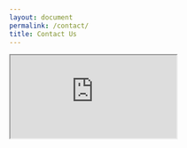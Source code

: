 ```yaml
---
layout: document
permalink: /contact/
title: Contact Us
---
```


<!-- Interested in seeing what the Phoenix Spark Lab has to offer you?  Schedule a date and time to take a tour: -->
<iframe src="https://docs.google.com/forms/d/e/1FAIpQLSffWImdWVi86CIlavjBQcuSUqxTycQ38qiUpHhtSlGWQZWX9A/viewform?embedded=true">Loading…</iframe>

<!-- If you have a question, comment, or concern, let us know by sending an email to the [Phoenix Spark org box](mailto:phoenix@travisspark.com) or at <b>DSN (707)-424-8920<b>. -->
